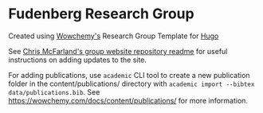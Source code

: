 # Fudenberg Research Group

Created using [Wowchemy's](https://wowchemy.com) Research Group Template for [Hugo](https://github.com/gohugoio/hugo)


See [Chris McFarland's group website repository readme](https://github.com/cancerevo/website#local-deploy) for useful instructions on adding updates to the site.

For adding publications, use `academic` CLI tool to create a new publication folder in the content/publications/ directory with `academic import --bibtex data/publications.bib`. See https://wowchemy.com/docs/content/publications/ for more information.
